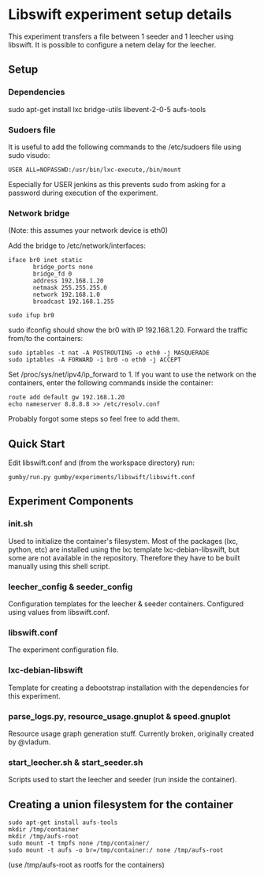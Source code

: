 Libswift experiment setup details
=================================

This experiment transfers a file between 1 seeder and 1 leecher using libswift. It is possible to configure a netem
delay for the leecher.

## Setup ##

### Dependencies ###

sudo apt-get install lxc bridge-utils libevent-2-0-5 aufs-tools

### Sudoers file ###
It is useful to add the following commands to the /etc/sudoers file using sudo visudo:

```
USER ALL=NOPASSWD:/usr/bin/lxc-execute,/bin/mount
```

Especially for USER jenkins as this prevents sudo from asking for a password during execution of the experiment. 

### Network bridge ###

(Note: this assumes your network device is eth0)

Add the bridge to /etc/network/interfaces:

```
iface br0 inet static
       bridge_ports none
       bridge_fd 0
       address 192.168.1.20
       netmask 255.255.255.0
       network 192.168.1.0
       broadcast 192.168.1.255
```

```
sudo ifup br0
```

sudo ifconfig should show the br0 with IP 192.168.1.20.
Forward the traffic from/to the containers:

```
sudo iptables -t nat -A POSTROUTING -o eth0 -j MASQUERADE
sudo iptables -A FORWARD -i br0 -o eth0 -j ACCEPT
```

Set /proc/sys/net/ipv4/ip_forward to 1. If you want to use the network on the containers, enter the following commands inside the container:

```
route add default gw 192.168.1.20
echo nameserver 8.8.8.8 >> /etc/resolv.conf
```

Probably forgot some steps so feel free to add them.

## Quick Start ##

Edit libswift.conf and (from the workspace directory) run:

```
gumby/run.py gumby/experiments/libswift/libswift.conf
```

## Experiment Components ##

### init.sh ###

Used to initialize the container's filesystem. Most of the packages (lxc, python, etc) are installed using the lxc template
lxc-debian-libswift, but some are not available in the repository. Therefore they have to be built manually using this shell script.

### leecher_config & seeder_config ###

Configuration templates for the leecher & seeder containers. Configured using values from libswift.conf.

### libswift.conf ###

The experiment configuration file.

### lxc-debian-libswift ###

Template for creating a debootstrap installation with the dependencies for this experiment.

### parse_logs.py, resource_usage.gnuplot & speed.gnuplot ###

Resource usage graph generation stuff. Currently broken, originally created by @vladum.

### start_leecher.sh & start_seeder.sh ###

Scripts used to start the leecher and seeder (run inside the container).


## Creating a union filesystem for the container ##

```
sudo apt-get install aufs-tools
mkdir /tmp/container
mkdir /tmp/aufs-root
sudo mount -t tmpfs none /tmp/container/
sudo mount -t aufs -o br=/tmp/container:/ none /tmp/aufs-root
```

(use /tmp/aufs-root as rootfs for the containers)